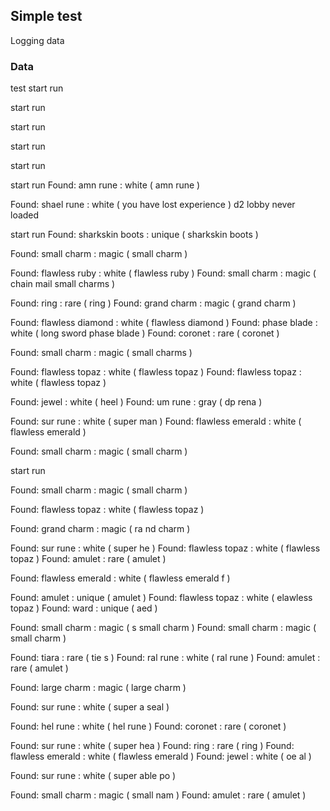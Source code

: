 ## Simple test

Logging data

### Data


test
start run

start run

start run

start run

start run

start run
Found: amn rune : white ( amn rune )


Found: shael rune : white ( you have lost experience )
d2 lobby never loaded

start run
Found: sharkskin boots : unique ( sharkskin boots )

Found: small charm : magic ( small charm )


Found: flawless ruby : white ( flawless ruby )
Found: small charm : magic ( chain mail small charms )

Found: ring : rare ( ring )
Found: grand charm : magic ( grand charm )


Found: flawless diamond : white ( flawless diamond )
Found: phase blade : white ( long sword phase blade )
Found: coronet : rare ( coronet )

Found: small charm : magic ( small charms )

Found: flawless topaz : white ( flawless topaz )
Found: flawless topaz : white ( flawless topaz )

Found: jewel : white ( heel )
Found: um rune : gray ( dp rena )

Found: sur rune : white ( super man )
Found: flawless emerald : white ( flawless emerald )

Found: small charm : magic ( small charm )



start run



Found: small charm : magic ( small charm )


Found: flawless topaz : white ( flawless topaz )

Found: grand charm : magic ( ra nd charm )

Found: sur rune : white ( super he )
Found: flawless topaz : white ( flawless topaz )
Found: amulet : rare ( amulet )


Found: flawless emerald : white ( flawless emerald f )



Found: amulet : unique ( amulet )
Found: flawless topaz : white ( elawless topaz )
Found: ward : unique ( aed )


Found: small charm : magic ( s small charm )
Found: small charm : magic ( small charm )

Found: tiara : rare ( tie s )
Found: ral rune : white ( ral rune )
Found: amulet : rare ( amulet )

Found: large charm : magic ( large charm )

Found: sur rune : white ( super a seal )




Found: hel rune : white ( hel rune )
Found: coronet : rare ( coronet )


Found: sur rune : white ( super hea )
Found: ring : rare ( ring )
Found: flawless emerald : white ( flawless emerald )
Found: jewel : white ( oe al )

Found: sur rune : white ( super able po )

Found: small charm : magic ( small nam )
Found: amulet : rare ( amulet )

